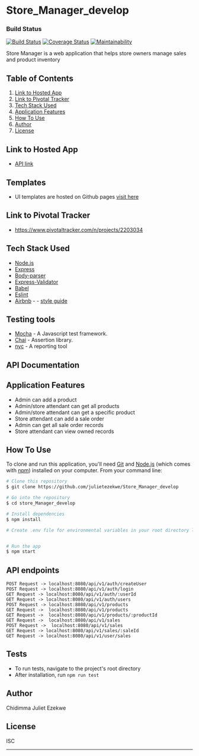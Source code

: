 # Store_Manager_develop

### Build Status

[![Build Status](https://travis-ci.org/julietezekwe/Store_Manager_develop.svg?branch=develop)](https://travis-ci.org/julietezekwe/Store_Manager_develop)
[![Coverage Status](https://coveralls.io/repos/github/julietezekwe/Store_Manager_develop/badge.svg?branch=ft-travis-CI-161205470)](https://coveralls.io/github/julietezekwe/Store_Manager_develop?branch=ft-travis-CI-161205470)
[![Maintainability](https://api.codeclimate.com/v1/badges/675204b94a8eef52f333/maintainability)](https://codeclimate.com/github/julietezekwe/Store_Manager_develop/maintainability)

Store Manager is a web application that helps store owners manage sales and product inventory

## Table of Contents
1. <a href="#hosted-app">Link to Hosted App</a>
2. <a href="#pivotal-tracker">Link to Pivotal Tracker</a>
3. <a href="#tech-stack-used">Tech Stack Used</a>
4. <a href="#application-features">Application Features</a>
5. <a href="#how-to-use">How To Use</a>
6. <a href="#author">Author</a>
7. <a href="#license">License</a>


## Link to Hosted App
* [API link](https://store-manager-develop.herokuapp.com/api/v1)

## Templates
* UI templates are hosted on Github pages [visit here](https://julietezekwe.github.io/Store_Manager_develop/UI/login.html)



## Link to Pivotal Tracker

* https://www.pivotaltracker.com/n/projects/2203034

## Tech Stack Used

- [Node.js](https://nodejs.org/)
- [Express](https://expressjs.com/)
- [Body-parser](https://www.npmjs.com/package/body-parser)
- [Express-Validator](https://www.npmjs.com/package/express-validator)
- [Babel](https://babeljs.io) 
- [Eslint](https://eslint.org/)
- [Airbnb](https://www.npmjs.com/package/eslint-config-airbnb) - - [style guide](https://github.com/airbnb/javascript)


## Testing tools
* [Mocha](https://mochajs.org/) - A Javascript test framework.
* [Chai](http://chaijs.com) - Assertion library.
* [nyc](https://github.com/istanbuljs/nyc) - A reporting tool


## API Documentation



## Application Features

* Admin can add a product
* Admin/store attendant can get all products
* Admin/store attendant can get a specific product
* Store attendant can add a sale order
* Admin can get all sale order records
* Store attendant can view owned records


## How To Use

To clone and run this application, you'll need [Git](https://git-scm.com) and [Node.js](https://nodejs.org/en/download/) (which comes with [npm](http://npmjs.com)) installed on your computer. From your command line:

```bash
# Clone this repository
$ git clone https://github.com/julietezekwe/Store_Manager_develop

# Go into the repository
$ cd store_Manager_develop

# Install dependencies
$ npm install

# Create .env file for environmental variables in your root directory like the .env.example file


# Run the app
$ npm start
```

## API endpoints
```
POST Request -> localhost:8080/api/v1/auth/createUser
POST Request -> localhost:8080/api/v1/auth/login
GET Request -> localhost:8080/api/v1/auth/:userId
GET Request -> localhost:8080/api/v1/auth/users
POST Request -> localhost:8080/api/v1/products
GET Request ->  localhost:8080/api/v1/products
GET Request ->  localhost:8080/api/v1/products/:productId    
GET Request ->  localhost:8080/api/v1/sales
POST Request ->  localhost:8080/api/v1/sales
GET Request -> localhost:8080/api/v1/sales/:saleId
GET Request -> localhost:8080/api/v1/user/sales
```

## Tests

* To run tests, navigate to the project's root directory
* After installation, run `npm run test`

## Author

Chidimma Juliet Ezekwe


## License

ISC

---
